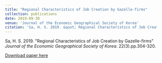 ```yaml
---
title: "Regional Characteristics of Job Creation by Gazelle-firms" 
collection: publications
date: 2019-09-30
venue: 'Journal of the Economic Geographical Society of Korea'
citation: 'Sa, H. S. 2019. &quot; Regional Characteristics of Job Creation by Gazelle-firms.&quot; <i>Journal of the Economic Geographical Society of Korea</i>. 22(3). pp.304-320.'
---
```

Sa, H. S. 2019. "Regional Characteristics of Job Creation by Gazelle-firms" <i>Journal of the Economic Geographical Society of Korea</i>. 22(3).pp.304-320.

[Download paper here](https://www.kci.go.kr/kciportal/ci/sereArticleSearch/ciSereArtiView.kci?sereArticleSearchBean.artiId=ART002513136)
